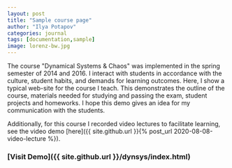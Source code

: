 ```yaml
---
layout: post
title: "Sample course page"
author: "Ilya Potapov"
categories: journal
tags: [documentation,sample]
image: lorenz-bw.jpg
---
```


The course "Dynamical Systems & Chaos" was implemented in the spring
semester of 2014 and 2016.  I interact with students in accordance
with the culture, student habits, and demands for learning
outcomes. Here, I show a typical web-site for the course I teach.
This demonstrates the outline of the course, materials needed for
studying and passing the exam, student projects and homeworks.  I hope
this demo gives an idea for my communication with the students.

Additionally, for this course I recorded video lectures to facilitate
learning, see the video demo [here]({{ site.github.url }}{% post_url
2020-08-08-video-lecture %}).


### [Visit Demo]({{ site.github.url }}/dynsys/index.html)

